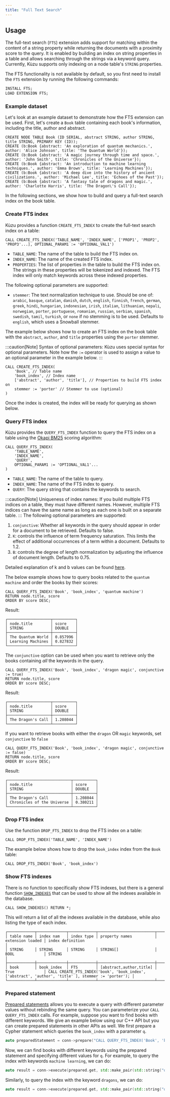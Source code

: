 ```yaml
---
title: "Full Text Search"
---
```


## Usage

The full-text search (`FTS`) extension adds support for matching within the content of a string property
while returning the documents with a proximity score to the query. It is enabled by building an index
on string properties in a table and allows searching through the strings via a keyword query.
Currently, Kùzu supports only indexing on a node table's `STRING` properties.

The FTS functionality is not available by default, so you first need to install the `FTS`
extension by running the following commands:

```sql
INSTALL FTS;
LOAD EXTENSION FTS;
```

### Example dataset

Let's look at an example dataset to demonstrate how the FTS extension can be used.
First, let's create a `Book` table containing each book's information, including the title, author and abstract.

```cypher
CREATE NODE TABLE Book (ID SERIAL, abstract STRING, author STRING, title STRING, PRIMARY KEY (ID));
CREATE (b:Book {abstract: 'An exploration of quantum mechanics.', author: 'Alice Johnson', title: 'The Quantum World'});
CREATE (b:Book {abstract: 'A magic journey through time and space.', author: 'John Smith', title: 'Chronicles of the Universe'});
CREATE (b:Book {abstract: 'An introduction to machine learning techniques.', author: 'Emma Brown', title: 'Learning Machines'});
CREATE (b:Book {abstract: 'A deep dive into the history of ancient civilizations.', author: 'Michael Lee', title: 'Echoes of the Past'});
CREATE (b:Book {abstract: 'A fantasy tale of dragons and magic.', author: 'Charlotte Harris', title: 'The Dragon\'s Call'});
```

In the following sections, we show how to build and query a full-text search index on the book table.
### Create FTS index

Kùzu provides a function `CREATE_FTS_INDEX` to create the full-text search index on a table:

```cypher
CALL CREATE_FTS_INDEX('TABLE_NAME', 'INDEX_NAME', ['PROP1', 'PROP2', 'PROP3'...], OPTIONAL_PARAM1 := 'OPTIONAL_VAL1')
```
- `TABLE_NAME`: The name of the table to build the FTS index on.
- `INDEX_NAME`: The name of the created FTS index.
- `PROPERTIES`: The list of properties in the table to build the FTS index on. The strings in these
  properties will be tokenized and indexed. The FTS index will only match keywords across 
  these indexed properties. 

The following optional parameters are supported:

- `stemmer`: The text normalization technique to use. Should be one of: `arabic`, `basque`, `catalan`, `danish`, `dutch`, `english`, `finnish`, `french`, `german`, `greek`, `hindi`, `hungarian`, `indonesian`, `irish`, `italian`, `lithuanian`, `nepali`, `norwegian`, `porter`, `portuguese`, `romanian`, `russian`, `serbian`, `spanish`, `swedish`, `tamil`, `turkish`, or `none` if no stemming is to be used. Defaults to `english`,
which uses a Snowball stemmer.

The example below shows how to create an FTS index on the book table with the `abstract`, `author`, and `title` properties using the `porter` stemmer.

:::caution[Note]
Syntax of optional parameters: Kùzu uses special syntax for optional parameters. Note how the `:=` operator is used to assign a value
to an optional parameter in the example below.
:::

```cypher
CALL CREATE_FTS_INDEX(
    'Book', // Table name
    'book_index', // Index name
    ['abstract', 'author', 'title'], // Properties to build FTS index on
    stemmer := 'porter' // Stemmer to use (optional)
)
```
Once the index is created, the index will be ready for querying as shown below.

### Query FTS index

Kùzu provides the `QUERY_FTS_INDEX` function to query the FTS index on a table using the [Okapi BM25](https://en.wikipedia.org/wiki/Okapi_BM25) scoring algorithm:

```cypher
CALL QUERY_FTS_INDEX(
    'TABLE_NAME',
    'INDEX_NAME',
    'QUERY',
    OPTIONAL_PARAM1 := 'OPTIONAL_VAL1'...
)
```
- `TABLE_NAME`: The name of the table to query.
- `INDEX_NAME`: The name of the FTS index to query. 
- `QUERY`: The query string that contains the keywords to search.

:::caution[Note]
Uniqueness of index names: If you build multiple FTS indices on a table, they 
must have different names. However, multiple FTS indices can have the same
name as long as each one is built on a separate table.
:::
The following optional parameters are supported:

1. `conjunctive`: Whether all keywords in the query should appear in order for a document to be retrieved. Defaults to false.
2. `K`: controls the influence of term frequency saturation. This limits the effect of additional occurrences of a term within a document. Defaults to 1.2.
3. `B`: controls the degree of length normalization by adjusting the influence of document length. Defaults to 0.75.

Detailed explanation of k and b values can be found [here](https://learn.microsoft.com/en-us/azure/search/index-ranking-similarity).

The below example shows how to query books related to the `quantum machine` and order the books by their scores:
```cypher
CALL QUERY_FTS_INDEX('Book', 'book_index', 'quantum machine')
RETURN node.title, score
ORDER BY score DESC;
```

Result:
```
┌───────────────────┬──────────┐
│ node.title        │ score    │
│ STRING            │ DOUBLE   │
├───────────────────┼──────────┤
│ The Quantum World │ 0.857996 │
│ Learning Machines │ 0.827832 │
└───────────────────┴──────────┘
```

The `conjunctive` option can be used when you want to retrieve only the books containing _all_ the keywords in the query.
```cypher
CALL QUERY_FTS_INDEX('Book', 'book_index', 'dragon magic', conjunctive := true)
RETURN node.title, score
ORDER BY score DESC;
```

Result:
```
┌───────────────────┬──────────┐
│ node.title        │ score    │
│ STRING            │ DOUBLE   │
├───────────────────┼──────────┤
│ The Dragon's Call │ 1.208044 │
└───────────────────┴──────────┘
```

If you want to retrieve books with either the `dragon` OR `magic` keywords, set `conjunctive` to `false`
```cypher
CALL QUERY_FTS_INDEX('Book', 'book_index', 'dragon magic', conjunctive := false)
RETURN node.title, score
ORDER BY score DESC;
```

Result:
```
┌────────────────────────────┬──────────┐
│ node.title                 │ score    │
│ STRING                     │ DOUBLE   │
├────────────────────────────┼──────────┤
│ The Dragon's Call          │ 1.208044 │
│ Chronicles of the Universe │ 0.380211 │
└────────────────────────────┴──────────┘
```

### Drop FTS index

Use the function `DROP_FTS_INDEX` to drop the FTS index on a table:

```cypher
CALL DROP_FTS_INDEX('TABLE_NAME', 'INDEX_NAME')
```

The example below shows how to drop the `book_index` index from the `Book` table:

```cypher
CALL DROP_FTS_INDEX('Book', 'book_index')
```

### Show FTS indexes

There is no function to specifically show FTS indexes, but there is a general function [`SHOW_INDEXES`](/cypher/query-clauses/call) that
can be used to show all the indexes available in the database.

```cypher
CALL SHOW_INDEXES() RETURN *;
```
This will return a list of all the indexes available in the database, while also listing the type of each
index.

```
┌────────────┬─────────────┬────────────┬─────────────────────────┬──────────────────┬─────────────────────────────────────────────────────────────────────────────────────────────────────┐
│ table name │ index nam   │ index type │ property names          │ extension loaded │ index definition                                                                                    │
│ STRING     │ STRING      │ STRING     │ STRING[]                │ BOOL             │ STRING                                                                                              │
├────────────┼─────────────┼────────────┼─────────────────────────┼──────────────────┼─────────────────────────────────────────────────────────────────────────────────────────────────────┤
│ book       │ book_index  │ FTS        │ [abstract,author,title] │ True             │ CALL CREATE_FTS_INDEX('book', 'book_index', ['abstract', 'author', 'title' ], stemmer := 'porter'); │
└────────────┴─────────────┴────────────┴─────────────────────────┴──────────────────┴─────────────────────────────────────────────────────────────────────────────────────────────────────┘
```

### Prepared statement

[Prepared statements](/get-started/prepared-statements) allows you to execute a query with different parameter values without rebinding the same query.
You can parameterize your `CALL QUERY_FTS_INDEX` calls. For example,
suppose you want to find books with different keywords. We give
an example below using our C++ API but you can create prepared statements in other APIs as well.
We first prepare a Cypher statement which queries the `book_index` with a parameter `q`.
```c++
auto preparedStatement = conn->prepare("CALL QUERY_FTS_INDEX('Book', 'book_index', $q) RETURN node.ID, score;");
```
Now, we can find books with different keywords using the prepared statement and 
specifying different values for `q`. For example, to query the index with keywords `machine learning`, we can do:
```c++
auto result = conn->execute(prepared.get, std::make_pair(std::string("q"), std::string("machine learning")));
```

Similarly, to query the index with the keyword `dragons`, we can do:
```c++
auto result = conn->execute(prepared.get, std::make_pair(std::string("q"), std::string("dragons")));
```


